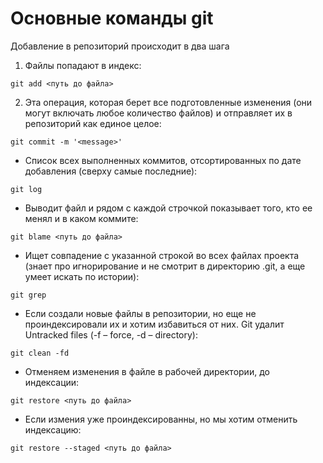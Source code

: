 # Основные команды git

Добавление в репозиторий происходит в два шага
1) Файлы попадают в индекс:
```
git add <путь до файла>
```
2) Эта операция, которая берет все подготовленные изменения (они могут включать любое количество файлов) и отправляет их в репозиторий как единое целое:
```
git commit -m '<message>'
```
* Cписок всех выполненных коммитов, отсортированных по дате добавления (сверху самые последние):
```
git log
```
* Выводит файл и рядом с каждой строчкой показывает того, кто ее менял и в каком коммите:
```
git blame <путь до файла>
```
* Ищет совпадение с указанной строкой во всех файлах проекта (знает про игнорирование и не смотрит в директорию .git, а еще умеет искать по истории):
```
git grep
```
* Если создали новые файлы в репозитории, но еще не проиндексировали их и хотим избавиться от них. Git удалит Untracked files (-f – force, -d – directory):
```
git clean -fd
```
* Отменяем изменения в файле в рабочей директории, до индексации:
```
git restore <путь до файла>
```
* Если измения уже проиндексированны, но мы хотим отменить индексацию:
```
git restore --staged <путь до файла>
```
